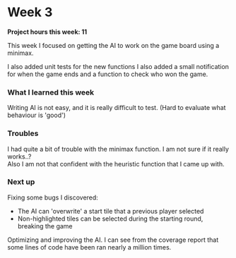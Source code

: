 # Week 3

**Project hours this week: 11**

This week I focused on getting the AI to work on the game board using a minimax.

I also added unit tests for the new functions
I also added a small notification for when the game ends and a function to check who won the game.

### What I learned this week

Writing AI is not easy, and it is really difficult to test. (Hard to evaluate what behaviour is 'good')

### Troubles

I had quite a bit of trouble with the minimax function. I am not sure if it really works..?  
Also I am not that confident with the heuristic function that I came up with.

### Next up

Fixing some bugs I discovered:

- The AI can 'overwrite' a start tile that a previous player selected
- Non-highlighted tiles can be selected during the starting round, breaking the game

Optimizing and improving the AI. I can see from the coverage report that some lines of code have been ran nearly a million times.
